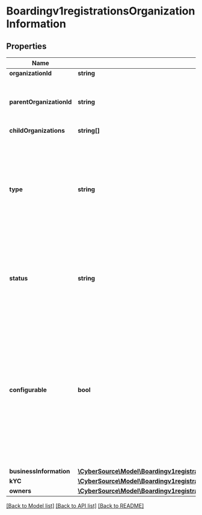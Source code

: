 # Boardingv1registrationsOrganizationInformation

## Properties
Name | Type | Description | Notes
------------ | ------------- | ------------- | -------------
**organizationId** | **string** |  | [optional] 
**parentOrganizationId** | **string** | This field is required for Organization Types: MERCHANT, TRANSACTING | [optional] 
**childOrganizations** | **string[]** |  | [optional] 
**type** | **string** | Determines the type of organization in the hirarchy that this registration will use to onboard this Organization Possible Values:   - &#39;TRANSACTING&#39;   - &#39;STRUCTURAL&#39;   - &#39;MERCHANT&#39; | [optional] 
**status** | **string** | Determines the status that the organization will be after being onboarded Possible Values:             - &#39;LIVE&#39;             - &#39;TEST&#39;             - &#39;DRAFT&#39; | [optional] 
**configurable** | **bool** | This denotes the one organization, with exception to the TRANSACTING types, that is allowed to be used for configuration purposes against products.  Eventually this field will be deprecated and all organizations will be allowed for product configuration. | [optional] [default to false]
**businessInformation** | [**\CyberSource\Model\Boardingv1registrationsOrganizationInformationBusinessInformation**](Boardingv1registrationsOrganizationInformationBusinessInformation.md) |  | [optional] 
**kYC** | [**\CyberSource\Model\Boardingv1registrationsOrganizationInformationKYC**](Boardingv1registrationsOrganizationInformationKYC.md) |  | [optional] 
**owners** | [**\CyberSource\Model\Boardingv1registrationsOrganizationInformationOwners[]**](Boardingv1registrationsOrganizationInformationOwners.md) |  | [optional] 

[[Back to Model list]](../README.md#documentation-for-models) [[Back to API list]](../README.md#documentation-for-api-endpoints) [[Back to README]](../README.md)


